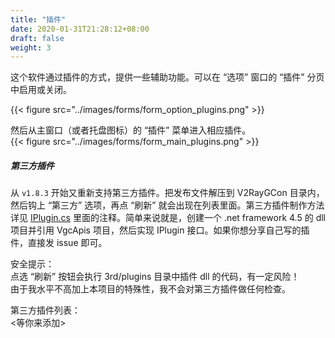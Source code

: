```yaml
---
title: "插件"
date: 2020-01-31T21:28:12+08:00
draft: false
weight: 3
---
```


这个软件通过插件的方式，提供一些辅助功能。可以在 “选项” 窗口的 “插件” 分页中启用或关闭。  

{{< figure src="../images/forms/form_option_plugins.png" >}}

然后从主窗口（或者托盘图标）的 “插件” 菜单进入相应插件。  
{{< figure src="../images/forms/form_main_plugins.png" >}}

##### 第三方插件
从 `v1.8.3` 开始又重新支持第三方插件。把发布文件解压到 V2RayGCon 目录内，然后钩上 “第三方” 选项，再点 “刷新” 就会出现在列表里面。第三方插件制作方法详见 [IPlugin.cs](https://github.com/vrnobody/V2RayGCon/blob/master/VgcApis/Interfaces/IPlugin.cs) 里面的注释。简单来说就是，创建一个 .net framework 4.5 的 dll 项目并引用 VgcApis 项目，然后实现 IPlugin 接口。如果你想分享自己写的插件，直接发 issue 即可。  
  
安全提示：  
点选 “刷新” 按钮会执行 3rd/plugins 目录中插件 dll 的代码，有一定风险！  
由于我水平不高加上本项目的特殊性，我不会对第三方插件做任何检查。  
  
第三方插件列表：  
<等你来添加>  
